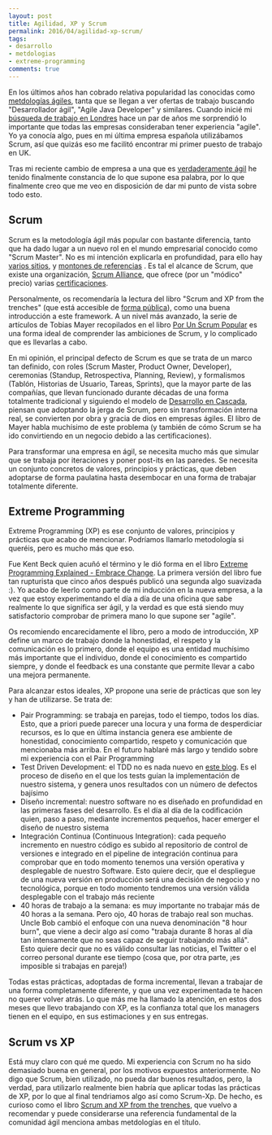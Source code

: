 ```yaml
---
layout: post
title: Agilidad, XP y Scrum
permalink: 2016/04/agilidad-xp-scrum/
tags:
- desarrollo
- metdologias
- extreme-programming
comments: true
---
```


En los últimos años han cobrado relativa popularidad las conocidas como [metdologías ágiles](http://blog.leanmonitor.com/es/que-son-las-metodologias-agiles/), tanta que se llegan a ver ofertas de trabajo buscando "Desarrollador ágil", "Agile Java Developer" y similares. Cuando inicié mi [búsqueda de trabajo en Londres](/2015/04/trabajo-londres/) hace un par de años me sorprendió lo importante que todas las empresas consideraban tener experiencia "agile". Yo ya conocía algo, pues en mi última empresa española utilizábamos Scrum, así que quizás eso me facilitó encontrar mi primer puesto de trabajo en UK.

Tras mi reciente cambio de empresa a una que es [verdaderamente ágil](http://pivotal.io/) he tenido finalmente constancia de lo que supone esa palabra, por lo que finalmente creo que me veo en disposición de dar mi punto de vista sobre todo esto.

<!--break-->

## Scrum

Scrum es la metodología ágil más popular con bastante diferencia, tanto que ha dado lugar a un nuevo rol en el mundo empresarial conocido como "Scrum Master". No es mi intención explicarla en profundidad, para ello hay [varios sitios](https://proyectosagiles.org/que-es-scrum/), y [montones de referencias](http://scrumreferencecard.com/) . Es tal el alcance de Scrum, que existe una organización, [Scrum Alliance](https://www.scrumalliance.org), que ofrece (por un "módico" precio) varias [certificaciones](https://www.scrumalliance.org/certifications).

Personalmente, os recomendaría la lectura del libro "Scrum and XP from the trenches" (que está accesible de [forma pública](http://wwwis.win.tue.nl/2R690/doc/ScrumAndXpFromTheTrenchesonline07-31.pdf)), como una buena introducción a este framework. A un nivel más avanzado, la serie de artículos de Tobias Mayer recopilados en el libro [Por Un Scrum Popular](https://www.amazon.es/Por-Un-Scrum-Popular-Revolucion/dp/1937965228/ref=sr_1_1) es una forma ideal de comprender las ambiciones de Scrum, y lo complicado que es llevarlas a cabo.

En mi opinión, el principal defecto de Scrum es que se trata de un marco tan definido, con roles (Scrum Master, Product Owner, Developer), ceremonias (Standup, Retrospectiva, Planning, Review), y formalismos (Tablón, Historias de Usuario, Tareas, Sprints), que la mayor parte de las compañías, que llevan funcionado durante décadas de una forma totalmente tradicional y siguiendo el modelo de [Desarrollo en Cascada](https://es.wikipedia.org/wiki/Desarrollo_en_cascada), piensan que adoptando la jerga de Scrum, pero sin transformación interna real, se convierten por obra y gracia de dios en empresas ágiles. El libro de Mayer habla muchísimo de este problema (y también de cómo Scrum se ha ido convirtiendo en un negocio debido a las certificaciones).

Para transformar una empresa en ágil, se necesita mucho más que simular que se trabaja por iteraciones y poner post-its en las paredes. Se necesita un conjunto concretos de valores, principios y prácticas, que deben adoptarse de forma paulatina hasta desembocar en una forma de trabajar totalmente diferente.

## Extreme Programming

Extreme Programming (XP) es ese conjunto de valores, principios y prácticas que acabo de mencionar. Podríamos llamarlo metodología si queréis, pero es mucho más que eso.

Fue Kent Beck quien acuñó el término y le dió forma en el libro [Extreme Programming Explained - Embrace Change](https://www.amazon.es/Extreme-Programming-Explained-Embrace-Embracing/dp/0321278658/ref=sr_1_1). La primera versión del libro fue tan rupturista que cinco años después publicó una segunda algo suavizada :). Yo acabo de leerlo como parte de mi inducción en la nueva empresa, a la vez que estoy experimentando el día a día de una oficina que sabe realmente lo que significa ser ágil, y la verdad es que está siendo muy satisfactorio comprobar de primera mano lo que supone ser "agile".

Os recomiendo encarecidamente el libro, pero a modo de introducción, XP define un marco de trabajo donde la honestidad, el respeto y la comunicación es lo primero, donde el equipo es una entidad muchísimo más importante que el individuo, donde el conocimiento es compartido siempre, y donde el feedback es una constante que permite llevar a cabo una mejora permanente.

Para alcanzar estos ideales, XP propone una serie de prácticas que son ley y han de utilizarse. Se trata de:

* Pair Programming: se trabaja en parejas, todo el tiempo, todos los días. Esto, que a priori puede parecer una locura y una forma de desperdiciar recursos, es lo que en última instancia genera ese ambiente de honestidad, conocimiento compartido, respeto y comunicación que mencionaba más arriba. En el futuro hablaré más largo y tendido sobre mi experiencia con el Pair Programming
* Test Driven Development: el TDD no es nada nuevo en [este blog](/2016/01/aprendiendo-TDD/). Es el proceso de diseño en el que los tests guían la implementación de nuestro sistema, y genera unos resultados con un número de defectos bajísimo
* Diseño incremental: nuestro software no es diseñado en profundidad en las primeras fases del desarrollo. Es el día al día de la codificación quien, paso a paso, mediante incrementos pequeños, hacer emerger el diseño de nuestro sistema
* Integración Continua (Continuous Integration): cada pequeño incremento en nuestro código es subido al repositorio de control de versiones e integrado en el pipeline de integración continua para comprobar que en todo momento tenemos una versión operativa y desplegable de nuestro Software. Esto quiere decir, que el despliegue de una nueva versión en producción será una decisión de negocio y no tecnológica, porque en todo momento tendremos una versión válida desplegable con el trabajo más reciente
* 40 horas de trabajo a la semana: es muy importante no trabajar más de 40 horas a la semana. Pero ojo, 40 horas de trabajo real son muchas. Uncle Bob cambió el enfoque con una nueva denominación "8 hour burn", que viene a decir algo así como "trabaja durante 8 horas al día tan intensamente que no seas capaz de seguir trabajando más allá". Esto quiere decir que no es válido consultar las noticias, el Twitter o el correo personal durante ese tiempo (cosa que, por otra parte, ¡es imposible si trabajas en pareja!)

Todas estas prácticas, adoptadas de forma incremental, llevan a trabajar de una forma completamente diferente, y que una vez experimentada te hacen no querer volver atrás. Lo que más me ha llamado la atención, en estos dos meses que llevo trabajando con XP, es la confianza total que los managers tienen en el equipo, en sus estimaciones y en sus entregas.

## Scrum vs XP

Está muy claro con qué me quedo. Mi experiencia con Scrum no ha sido demasiado buena en general, por los motivos expuestos anteriormente. No digo que Scrum, bien utilizado, no pueda dar buenos resultados, pero, la verdad, para utilizarlo realmente bien habría que aplicar todas las prácticas de XP, por lo que al final tendriamos algo así como Scrum-Xp. De hecho, es curioso como el libro [Scrum and XP from the trenches](http://wwwis.win.tue.nl/2R690/doc/ScrumAndXpFromTheTrenchesonline07-31.pdf), que vuelvo a recomendar y puede considerarse una referencia fundamental de la comunidad ágil menciona ambas metdologías en el título.
